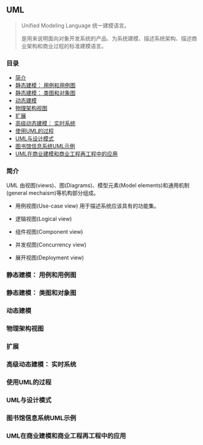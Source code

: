 ## UML

> Unified Modeling Language 统一建模语言。
>
> 是用来说明面向对象开发系统的产品、为系统建模、描述系统架构、描述商业架构和商业过程的标准建模语言。

### 目录
- [简介](#简介)
- [静态建模： 用例和用例图](#静态建模：-用例和用例图)
- [静态建模： 类图和对象图](#静态建模：-类图和对象图)
- [动态建模](#动态建模)
- [物理架构视图](#物理架构视图)
- [扩展](#扩展)
- [高级动态建模： 实时系统](#高级动态建模：-实时系统)
- [使用UML的过程](#使用UML的过程)
- [UML与设计模式](#UML与设计模式)
- [图书馆信息系统UML示例](#图书馆信息系统UML示例)
- [UML在商业建模和商业工程再工程中的应用](#UML在商业建模和商业工程再工程中的应用)


### 简介

UML 由视图(views)、图(Diagrams)、模型元素(Model elements)和通用机制(general mechaism)等机构部分组成。

- 用例视图(Use-case view) 用于描述系统应该具有的功能集。

- 逻辑视图(Logical view)

- 组件视图(Component view)

- 并发视图(Concurrency view)

- 展开视图(Deployment view)


### 静态建模： 用例和用例图

### 静态建模： 类图和对象图

### 动态建模

### 物理架构视图

### 扩展

### 高级动态建模： 实时系统

### 使用UML的过程

### UML与设计模式

### 图书馆信息系统UML示例

###  UML在商业建模和商业工程再工程中的应用



























